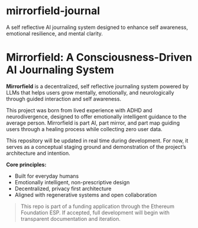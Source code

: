 # mirrorfield-journal
A self reflective AI journaling system designed to enhance self awareness, emotional resilience, and mental clarity.

# Mirrorfield: A Consciousness-Driven AI Journaling System

**Mirrorfield** is a decentralized, self reflective journaling system powered by LLMs that helps users grow mentally, emotionally, and neurologically through guided interaction and self awareness.

This project was born from lived experience with ADHD and neurodivergence, designed to offer emotionally intelligent guidance to the average person. Mirrorfield is part AI, part mirror, and part map guiding users through a healing process while collecting zero user data.

This repository will be updated in real time during development. For now, it serves as a conceptual staging ground and demonstration of the project’s architecture and intention.

**Core principles:**
- Built for everyday humans
- Emotionally intelligent, non-prescriptive design
- Decentralized, privacy first architecture
- Aligned with regenerative systems and open collaboration

> This repo is part of a funding application through the Ethereum Foundation ESP. If accepted, full development will begin with transparent documentation and iteration.
